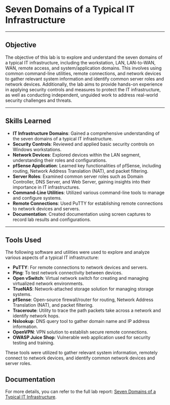 # Seven Domains of a Typical IT Infrastructure

---

## Objective
The objective of this lab is to explore and understand the seven domains of a typical IT infrastructure, including the workstation, LAN, LAN-to-WAN, WAN, remote access, and system/application domains. This involves using common command-line utilities, remote connections, and network devices to gather relevant system information and identify common server roles and network devices. Additionally, the lab aims to provide hands-on experience in applying security controls and measures to protect the IT infrastructure, as well as conducting independent, unguided work to address real-world security challenges and threats.

---

## Skills Learned

- **IT Infrastructure Domains**: Gained a comprehensive understanding of the seven domains of a typical IT infrastructure.
- **Security Controls**: Reviewed and applied basic security controls on Windows workstations.
- **Network Devices**: Explored devices within the LAN segment, understanding their roles and configurations.
- **pfSense Application**: Learned key functionalities of pfSense, including routing, Network Address Translation (NAT), and packet filtering.
- **Server Roles**: Examined common server roles such as Domain Controller, DNS Server, and Web Server, gaining insights into their importance in IT infrastructures.
- **Command-Line Utilities**: Utilized various command-line tools to manage and configure systems.
- **Remote Connections**: Used PuTTY for establishing remote connections to network devices and servers.
- **Documentation**: Created documentation using screen captures to record lab results and configurations.

---

## Tools Used

The following software and utilities were used to explore and analyze various aspects of a typical IT infrastructure:

- **PuTTY**: For remote connections to network devices and servers.
- **Ping**: To test network connectivity between devices.
- **Open vSwitch**: Virtual network switch for creating and managing virtualized network environments.
- **TrueNAS**: Network-attached storage solution for managing storage systems.
- **pfSense**: Open-source firewall/router for routing, Network Address Translation (NAT), and packet filtering.
- **Traceroute**: Utility to trace the path packets take across a network and identify network hops.
- **Nslookup**: DNS query tool to gather domain name and IP address information.
- **OpenVPN**: VPN solution to establish secure remote connections.
- **OWASP Juice Shop**: Vulnerable web application used for security testing and training.

These tools were utilized to gather relevant system information, remotely connect to network devices, and identify common network devices and server roles.

## Documentation

For more details, you can refer to the full lab report: [Seven Domains of a Typical IT Infrastructure](https://github.com/user-attachments/files/16739006/lab1.Exploring_the_Seven_Domains_of_a_Typical_IT_Infrastructure_4e_-_Osamudiamen_Eweka.resubmit.docx).

